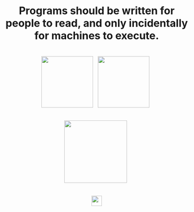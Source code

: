 


<h1 align="center"> Programs should be written for people to read, and only incidentally for machines to execute. </h1>



 <h1 align="center"><a href="https://github.com/anuraghazra/github-readme-stats"><img height="140em" src="https://github-readme-stats-bpires.vercel.app/api?username=oestrangeiro&hide_title=true&line_height=30&hide_rank=false&theme=dark&show_icons=true&include_all_commits=true&hide_border=true"></a>&nbsp;
<a href="https://github.com/denvercoder1/github-readme-streak-stats"><img height="140em" 
src="https://github-readme-streak-stats.herokuapp.com/?user=oestrangeiro&theme=dark&hide_border=true"></a>&nbsp;

<a href="https://github.com/anuraghazra/github-readme-stats"><img height="170em" src="https://github-readme-stats-bpires.vercel.app/api/top-langs/?username=oestrangeiro&layout=compact&card_width=400&hide_title=true&theme=dark&t&langs_count=9&hide_border=true"></a>&nbsp;

  
 
<a href="https://metrics.lecoq.io/insights/oestrangeiro" target="_blank" rel="noreferrer"><img height="27.5em" src="https://user-images.githubusercontent.com/86871991/178090011-2be9a8c0-ad68-4e7d-8568-6256d8178a28.png"></img></a>

</details>

<br/>

